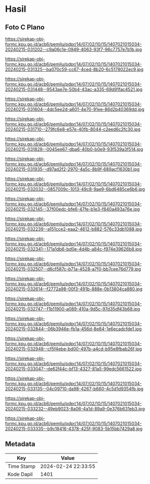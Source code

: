 # Hasil

## Foto C Plano

https://sirekap-obj-formc.kpu.go.id/acb6/pemilu/pdpr/14/07/02/10/15/1407021015034-20240215-031202--c9a06c1e-0949-4063-93f7-96c7757e7b1b.jpg

https://sirekap-obj-formc.kpu.go.id/acb6/pemilu/pdpr/14/07/02/10/15/1407021015034-20240215-031325--ba070c59-cc67-4ced-8b20-6c5178022ec9.jpg

https://sirekap-obj-formc.kpu.go.id/acb6/pemilu/pdpr/14/07/02/10/15/1407021015034-20240215-031448--9543ae7e-50b4-43ac-a335-69d91fac4521.jpg

https://sirekap-obj-formc.kpu.go.id/acb6/pemilu/pdpr/14/07/02/10/15/1407021015034-20240215-031604--4dc5ee2d-a601-4e70-91ee-86d2b40369dd.jpg

https://sirekap-obj-formc.kpu.go.id/acb6/pemilu/pdpr/14/07/02/10/15/1407021015034-20240215-031710--279fc6e8-e57e-40fb-8044-c2eed6c2fc30.jpg

https://sirekap-obj-formc.kpu.go.id/acb6/pemilu/pdpr/14/07/02/10/15/1407021015034-20240215-031828--0045ee67-dba6-40b0-b0e9-93f539a3f514.jpg

https://sirekap-obj-formc.kpu.go.id/acb6/pemilu/pdpr/14/07/02/10/15/1407021015034-20240215-031935--d97ad2f2-2970-4a5c-8b9f-689acf1630b1.jpg

https://sirekap-obj-formc.kpu.go.id/acb6/pemilu/pdpr/14/07/02/10/15/1407021015034-20240215-032032--0857009c-1013-49c8-9ae9-6bd6485ce6b6.jpg

https://sirekap-obj-formc.kpu.go.id/acb6/pemilu/pdpr/14/07/02/10/15/1407021015034-20240215-032145--37f00edc-bfe6-47fe-b1e3-f840a493a76e.jpg

https://sirekap-obj-formc.kpu.go.id/acb6/pemilu/pdpr/14/07/02/10/15/1407021015034-20240215-032239--a151cce2-eaa2-4612-b882-576c33db1088.jpg

https://sirekap-obj-formc.kpu.go.id/acb6/pemilu/pdpr/14/07/02/10/15/1407021015034-20240215-032341--171a1db6-bd0e-4d4b-a84c-f974e39626b8.jpg

https://sirekap-obj-formc.kpu.go.id/acb6/pemilu/pdpr/14/07/02/10/15/1407021015034-20240215-032507--d6cf587c-b71a-4528-a7f0-bb7cee76d779.jpg

https://sirekap-obj-formc.kpu.go.id/acb6/pemilu/pdpr/14/07/02/10/15/1407021015034-20240215-032614--f2772a98-00f3-491b-888e-0b13804ca880.jpg

https://sirekap-obj-formc.kpu.go.id/acb6/pemilu/pdpr/14/07/02/10/15/1407021015034-20240215-032747--f1b11900-a089-410a-9d5c-97d35df43b68.jpg

https://sirekap-obj-formc.kpu.go.id/acb6/pemilu/pdpr/14/07/02/10/15/1407021015034-20240215-032844--06b3946e-fb1a-456d-8e84-1e6ecadcfde1.jpg

https://sirekap-obj-formc.kpu.go.id/acb6/pemilu/pdpr/14/07/02/10/15/1407021015034-20240215-032948--cf5f4ebe-bd00-497b-a4cd-b95e8fbab26f.jpg

https://sirekap-obj-formc.kpu.go.id/acb6/pemilu/pdpr/14/07/02/10/15/1407021015034-20240215-033047--de62f44c-bf13-4327-81a5-99edc5661522.jpg

https://sirekap-obj-formc.kpu.go.id/acb6/pemilu/pdpr/14/07/02/10/15/1407021015034-20240215-033135--04c09710-da98-4267-b660-4c5d1d9354fb.jpg

https://sirekap-obj-formc.kpu.go.id/acb6/pemilu/pdpr/14/07/02/10/15/1407021015034-20240215-033232--49eb9023-8a06-4a1d-89a9-0e376b631eb3.jpg

https://sirekap-obj-formc.kpu.go.id/acb6/pemilu/pdpr/14/07/02/10/15/1407021015034-20240215-033335--b9c18416-4378-425f-9083-5b15bb7429a8.jpg


## Metadata

| Key        | Value               |
| ---------- | ------------------- |
| Time Stamp | 2024-02-24 22:33:55 |
| Kode Dapil | 1401                |



